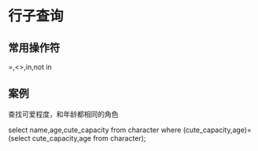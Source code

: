 # 行子查询

## 常用操作符

=,<>,in,not in

## 案例

查找可爱程度，和年龄都相同的角色

select name,age,cute_capacity from character where (cute_capacity,age)=(select cute_capacity,age from character);

